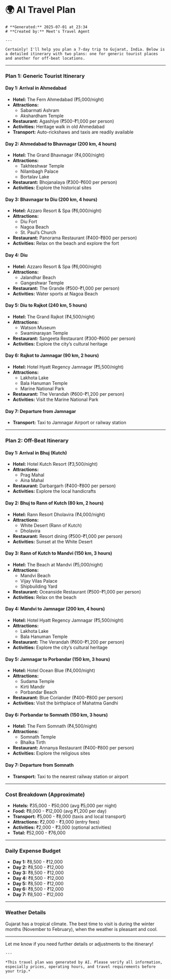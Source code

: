 # 🌍 AI Travel Plan

    # **Generated:** 2025-07-01 at 23:34  
    # **Created by:** Meet's Travel Agent

    ---

    Certainly! I'll help you plan a 7-day trip to Gujarat, India. Below is a detailed itinerary with two plans: one for generic tourist places and another for off-beat locations.

---

### **Plan 1: Generic Tourist Itinerary**

#### **Day 1: Arrival in Ahmedabad**
- **Hotel:** The Fern Ahmedabad (₹5,000/night)
- **Attractions:**
  - Sabarmati Ashram
  - Akshardham Temple
- **Restaurant:** Agashiye (₹500-₹1,000 per person)
- **Activities:** Heritage walk in old Ahmedabad
- **Transport:** Auto-rickshaws and taxis are readily available

#### **Day 2: Ahmedabad to Bhavnagar (200 km, 4 hours)**
- **Hotel:** The Grand Bhavnagar (₹4,000/night)
- **Attractions:**
  - Takhteshwar Temple
  - Nilambagh Palace
  - Bortalav Lake
- **Restaurant:** Bhojanalaya (₹300-₹600 per person)
- **Activities:** Explore the historical sites

#### **Day 3: Bhavnagar to Diu (200 km, 4 hours)**
- **Hotel:** Azzaro Resort & Spa (₹6,000/night)
- **Attractions:**
  - Diu Fort
  - Nagoa Beach
  - St. Paul’s Church
- **Restaurant:** Panorama Restaurant (₹400-₹800 per person)
- **Activities:** Relax on the beach and explore the fort

#### **Day 4: Diu**
- **Hotel:** Azzaro Resort & Spa (₹6,000/night)
- **Attractions:**
  - Jalandhar Beach
  - Gangeshwar Temple
- **Restaurant:** The Grande (₹500-₹1,000 per person)
- **Activities:** Water sports at Nagoa Beach

#### **Day 5: Diu to Rajkot (240 km, 5 hours)**
- **Hotel:** The Grand Rajkot (₹4,500/night)
- **Attractions:**
  - Watson Museum
  - Swaminarayan Temple
- **Restaurant:** Sangeeta Restaurant (₹300-₹600 per person)
- **Activities:** Explore the city’s cultural heritage

#### **Day 6: Rajkot to Jamnagar (90 km, 2 hours)**
- **Hotel:** Hotel Hyatt Regency Jamnagar (₹5,500/night)
- **Attractions:**
  - Lakhota Lake
  - Bala Hanuman Temple
  - Marine National Park
- **Restaurant:** The Verandah (₹600-₹1,200 per person)
- **Activities:** Visit the Marine National Park

#### **Day 7: Departure from Jamnagar**
- **Transport:** Taxi to Jamnagar Airport or railway station

---

### **Plan 2: Off-Beat Itinerary**

#### **Day 1: Arrival in Bhuj (Kutch)**
- **Hotel:** Hotel Kutch Resort (₹3,500/night)
- **Attractions:**
  - Prag Mahal
  - Aina Mahal
- **Restaurant:** Darbargarh (₹400-₹800 per person)
- **Activities:** Explore the local handicrafts

#### **Day 2: Bhuj to Rann of Kutch (80 km, 2 hours)**
- **Hotel:** Rann Resort Dholavira (₹4,000/night)
- **Attractions:**
  - White Desert (Rann of Kutch)
  - Dholavira
- **Restaurant:** Resort dining (₹500-₹1,000 per person)
- **Activities:** Sunset at the White Desert

#### **Day 3: Rann of Kutch to Mandvi (150 km, 3 hours)**
- **Hotel:** The Beach at Mandvi (₹5,000/night)
- **Attractions:**
  - Mandvi Beach
  - Vijay Vilas Palace
  - Shipbuilding Yard
- **Restaurant:** Oceanside Restaurant (₹500-₹1,000 per person)
- **Activities:** Relax on the beach

#### **Day 4: Mandvi to Jamnagar (200 km, 4 hours)**
- **Hotel:** Hotel Hyatt Regency Jamnagar (₹5,500/night)
- **Attractions:**
  - Lakhota Lake
  - Bala Hanuman Temple
- **Restaurant:** The Verandah (₹600-₹1,200 per person)
- **Activities:** Explore the city’s cultural heritage

#### **Day 5: Jamnagar to Porbandar (150 km, 3 hours)**
- **Hotel:** Hotel Ocean Blue (₹4,000/night)
- **Attractions:**
  - Sudama Temple
  - Kirti Mandir
  - Porbandar Beach
- **Restaurant:** Blue Coriander (₹400-₹800 per person)
- **Activities:** Visit the birthplace of Mahatma Gandhi

#### **Day 6: Porbandar to Somnath (150 km, 3 hours)**
- **Hotel:** The Fern Somnath (₹4,500/night)
- **Attractions:**
  - Somnath Temple
  - Bhalka Tirth
- **Restaurant:** Annanya Restaurant (₹400-₹800 per person)
- **Activities:** Explore the religious sites

#### **Day 7: Departure from Somnath**
- **Transport:** Taxi to the nearest railway station or airport

---

### **Cost Breakdown (Approximate)**
- **Hotels:** ₹35,000 - ₹50,000 (avg ₹5,000 per night)
- **Food:** ₹8,000 - ₹12,000 (avg ₹1,200 per day)
- **Transport:** ₹5,000 - ₹8,000 (taxis and local transport)
- **Attractions:** ₹2,000 - ₹3,000 (entry fees)
- **Activities:** ₹2,000 - ₹3,000 (optional activities)
- **Total:** ₹52,000 - ₹76,000

---

### **Daily Expense Budget**
- **Day 1:** ₹8,500 - ₹12,000
- **Day 2:** ₹8,500 - ₹12,000
- **Day 3:** ₹8,500 - ₹12,000
- **Day 4:** ₹8,500 - ₹12,000
- **Day 5:** ₹8,500 - ₹12,000
- **Day 6:** ₹8,500 - ₹12,000
- **Day 7:** ₹8,500 - ₹12,000

---

### **Weather Details**
Gujarat has a tropical climate. The best time to visit is during the winter months (November to February), when the weather is pleasant and cool.

---

Let me know if you need further details or adjustments to the itinerary!

    ---

    *This travel plan was generated by AI. Please verify all information, especially prices, operating hours, and travel requirements before your trip.*
    